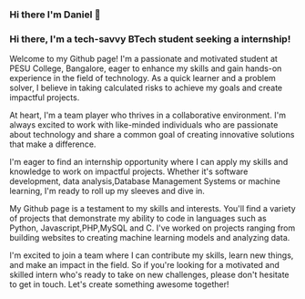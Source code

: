 ### Hi there I'm Daniel  👋

<!--
**danielchristopher513/danielchristopher513** is a ✨ _special_ ✨ repository because its `README.md` (this file) appears on your GitHub profile.

Here are some ideas to get you started:

- 🔭 I’m currently working on ...
- 🌱 I’m currently learning ...
- 👯 I’m looking to collaborate on ...
- 🤔 I’m looking for help with ...
- 💬 Ask me about ...
- 📫 How to reach me: ...
- 😄 Pronouns: ...
- ⚡ Fun fact: ...
-->
### Hi there, I'm a tech-savvy BTech student seeking a internship!
Welcome to my Github page! I'm a passionate and motivated student at PESU College, Bangalore, eager to enhance my skills and gain hands-on experience in the field of technology. As a quick learner and a problem solver, I believe in taking calculated risks to achieve my goals and create impactful projects.

At heart, I'm a team player who thrives in a collaborative environment. I'm always excited to work with like-minded individuals who are passionate about technology and share a common goal of creating innovative solutions that make a difference.

I'm eager to find an internship opportunity where I can apply my skills and knowledge to work on impactful projects. Whether it's software development, data analysis,Database Management Systems or machine learning, I'm ready to roll up my sleeves and dive in.

My Github page is a testament to my skills and interests. You'll find a variety of projects that demonstrate my ability to code in languages such as Python, Javascript,PHP,MySQL and C. I've worked on projects ranging from building websites  to creating machine learning models and analyzing data.

I'm excited to join a team where I can contribute my skills, learn new things, and make an impact in the field. So if you're looking for a motivated and skilled intern who's ready to take on new challenges, please don't hesitate to get in touch. Let's create something awesome together!
